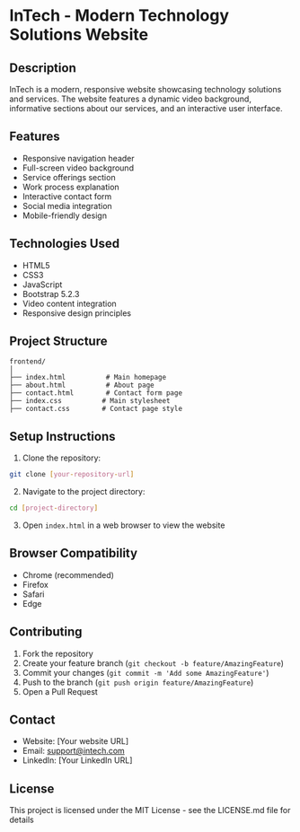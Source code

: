 # InTech - Modern Technology Solutions Website

## Description
InTech is a modern, responsive website showcasing technology solutions and services. The website features a dynamic video background, informative sections about our services, and an interactive user interface.

## Features
- Responsive navigation header
- Full-screen video background
- Service offerings section
- Work process explanation
- Interactive contact form
- Social media integration
- Mobile-friendly design

## Technologies Used
- HTML5
- CSS3
- JavaScript
- Bootstrap 5.2.3
- Video content integration
- Responsive design principles

## Project Structure
```
frontend/
│
├── index.html          # Main homepage
├── about.html          # About page
├── contact.html        # Contact form page
├── index.css          # Main stylesheet
├── contact.css        # Contact page style
```

## Setup Instructions
1. Clone the repository:
```bash
git clone [your-repository-url]
```

2. Navigate to the project directory:
```bash
cd [project-directory]
```

3. Open `index.html` in a web browser to view the website

## Browser Compatibility
- Chrome (recommended)
- Firefox
- Safari
- Edge

## Contributing
1. Fork the repository
2. Create your feature branch (`git checkout -b feature/AmazingFeature`)
3. Commit your changes (`git commit -m 'Add some AmazingFeature'`)
4. Push to the branch (`git push origin feature/AmazingFeature`)
5. Open a Pull Request

## Contact
- Website: [Your website URL]
- Email: support@intech.com
- LinkedIn: [Your LinkedIn URL]

## License
This project is licensed under the MIT License - see the LICENSE.md file for details